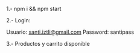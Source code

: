 1.- npm i && npm start

2.- Login:

Usuario: santi.iztli@gmail.com
Password: santipass

3.- Productos y carrito disponible
